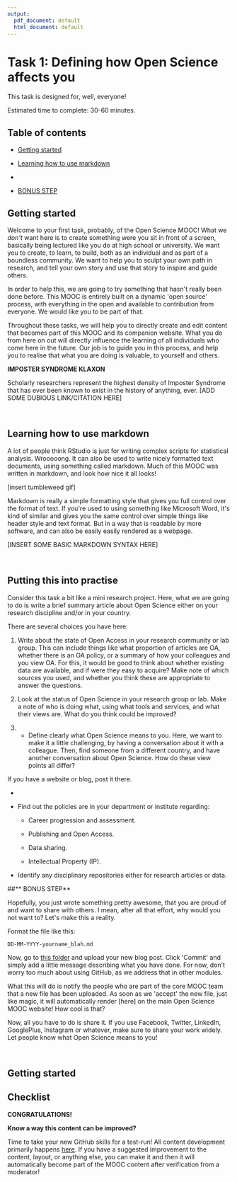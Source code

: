 ```yaml
---
output:
  pdf_document: default
  html_document: default
---
```

# Task 1: Defining how Open Science affects you

This task is designed for, well, everyone!

Estimated time to complete: 30-60 minutes.

## Table of contents

* [Getting started](#Getting_started)
* [Learning how to use markdown](#markdown)

* [](#)

* [BONUS STEP](#bonus)


## Getting started <a name="Getting_started"></a>

Welcome to your first task, probably, of the Open Science MOOC! What we *don't* want here is to create something were you sit in front of a screen, basically being lectured like you do at high school or university. We want you to create, to learn, to build, both as an individual and as part of a boundless community. We want to help you to sculpt your own path in research, and tell your own story and use that story to inspire and guide others.

In order to help this, we are going to try something that hasn't really been done before. This MOOC is entirely built on a dynamic 'open source' process, with everything in the open and available to contribution from everyone. We would like you to be part of that.

Throughout these tasks, we will help you to directly create and edit content that becomes part of this MOOC and its companion website. What you do from here on out will directly influence the learning of all individuals who come here in the future. Our job is to guide you in this process, and help you to realise that what you are doing is valuable, to yourself and others.

**IMPOSTER SYNDROME KLAXON**

Scholarly researchers represent the highest density of Imposter Syndrome that has ever been known to exist in the history of anything, ever. [ADD SOME DUBIOUS LINK/CITATION HERE]

<br/>

## Learning how to  use markdown<a name="markdown"></a>


A lot of people think RStudio is just for writing complex scripts for statistical analysis. Wrooooong. It can also be used to write nicely formatted text documents, using something called markdown. Much of this MOOC was written in markdown, and look how nice it all looks!

[insert tumbleweed gif]

Markdown is really a simple formatting style that gives you full control over the format of text. If you're used to using something like Microsoft Word, it's kind of similar and gives you the same control over simple things like header style and text format. But in a way that is readable by more software, and can also be easily easily rendered as a webpage.

[INSERT SOME BASIC MARKDOWN SYNTAX HERE]

<br/>

## Putting this into practise<a name="draft"></a>

Consider this task a bit like a mini research project. Here, what we are going to do is write a brief summary article about Open Science either on your research discipline and/or in your country.

There are several choices you have here:

1. Write about the state of Open Access in your research community or lab group. This can include things like what proportion of articles are OA, whether there is an OA policy, or a summary of how your colleagues and you view OA. For this, it would be good to think about whether existing data are available, and if were they easy to acquire? Make  note of which sources you used, and whether you think these are appropriate to answer the questions.

2. Look at the status of Open Science in your research group or lab. Make a note of who is doing what, using what tools and services, and what their views are. What do you think could be improved?

3. * Define clearly what Open Science means to you. Here, we want to make it a little challenging, by having a conversation about it with a colleague. Then, find someone from a different country, and have another conversation about Open Science. How do these view points all differ?



If you have a website or blog, post it there.


* 


* Find out the policies are in your department or institute regarding:

    * Career progression and assessment.

    * Publishing and Open Access.

    * Data sharing.

    * Intellectual Property (IP).

* Identify any disciplinary repositories either for research articles or data.


##** BONUS STEP**<a name="bonus"></a>

Hopefully, you just wrote something pretty awesome, that you are proud of and want to share with others. I mean, after all that effort, why would you not want to? Let's make this a reality.



Format the file like this:

`DD-MM-YYYY-yourname_blah.md`

Now, go to [this folder]() and upload your new blog post. Click 'Commit' and simply add a little message describing what you have done. For now, don't worry too much about using GitHub, as we address that in other modules.

What this will do is notify the people who are part of the core MOOC team that a new file has been uploaded. As soon as we 'accept' the new file, just like magic, it will automatically render [here] on the main Open Science MOOC website! How cool is that?

Now, all you have to do is share it. If you use Facebook, Twitter, LinkedIn, GooglePlus, Instagram or whatever, make sure to share your work widely. Let people know what Open Science means to you!


<br/>

## Getting started <a name="Getting_started"></a>


## Checklist <a name="Checklist"></a>


**CONGRATULATIONS!** 

**Know a way this content can be improved?**

Time to take your new GitHub skills for a test-run! All content development primarily happens [here](https://github.com/OpenScienceMOOC/Module-1-Open-Principles/blob/master/content_development/Task_1.md). If you have a suggested improvement to the content, layout, or anything else, you can make it and then it will automatically become part of the MOOC content after verification from a moderator! 